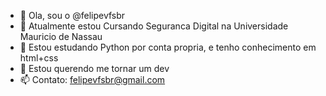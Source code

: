 - 👋 Ola, sou o  @felipevfsbr
- 👀 Atualmente estou Cursando Seguranca Digital na Universidade Mauricio de Nassau
- 🌱 Estou estudando Python por conta propria, e tenho conhecimento em html+css
- 💞️ Estou querendo me tornar um dev
- 📫 Contato: felipevfsbr@gmail.com

<!---
felipevfsbr/felipevfsbr is a ✨ special ✨ repository because its `README.md` (this file) appears on your GitHub profile.
You can click the Preview link to take a look at your changes.
--->
